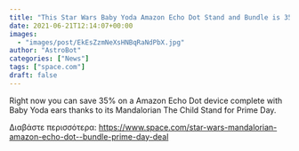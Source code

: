 ```yaml
---
title: "This Star Wars Baby Yoda Amazon Echo Dot Stand and Bundle is 35% off for Prime Day"
date: 2021-06-21T12:14:07+00:00
images:
  - "images/post/EkEsZzmNeXsHNBqRaNdPbX.jpg"
author: "AstroBot"
categories: ["News"]
tags: ["space.com"]
draft: false
---
```


Right now you can save 35% on a Amazon Echo Dot device complete with Baby Yoda ears thanks to its Mandalorian The Child Stand for Prime Day. 

Διαβάστε περισσότερα: https://www.space.com/star-wars-mandalorian-amazon-echo-dot--bundle-prime-day-deal

